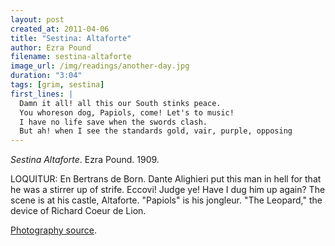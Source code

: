 ```yaml
---
layout: post
created_at: 2011-04-06
title: "Sestina: Altaforte"
author: Ezra Pound
filename: sestina-altaforte
image_url: /img/readings/another-day.jpg
duration: "3:04"
tags: [grim, sestina]
first_lines: |
  Damn it all! all this our South stinks peace.
  You whoreson dog, Papiols, come! Let's to music!
  I have no life save when the swords clash.
  But ah! when I see the standards gold, vair, purple, opposing
---
```


_Sestina Altaforte_.  Ezra Pound.  1909.

LOQUITUR: En Bertrans de Born. Dante Alighieri put this man in hell for that he was a stirrer up of strife. Eccovi! Judge ye! Have I dug him up again? The scene is at his castle, Altaforte. "Papiols" is his jongleur. "The Leopard," the device of Richard Coeur de Lion.

[Photography source](http://www.flickr.com/photos/pulpolux/399194927/).
